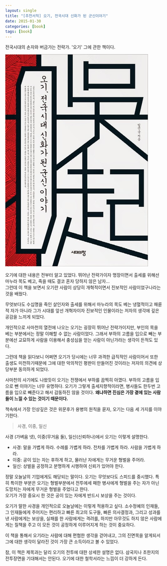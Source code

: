 ```yaml
---
layout: single
title: "[추천서적] 오기, 전국시대 신화가 된 군신이야기"
date: 2015-01-30
categories: [book]
tags: [book]
---
```


전국시대의 손자와 버금가는 전략가. '오기' 그에 관한 책이다.

![ogi](/assets/images/ogi.jpg)

오기에 대한 내용은 전부터 알고 있었다. 뛰어난 전략가이자 명장이면서 출세를 위해선 마누라 목도 베고, 죽을 때도 결코 혼자 당하지 않은 남자...  
그런데 이 책을 보면서 오기란 사람이 상당히 개혁적이면서 진보적인 사람이었구나라는 것을 배웠다.

무엇보다도 수십명을 죽인 살인자와 출세를 위해서 마누라의 목도 베는 냉혈적이고 패륜적 자가 아니라
그가 시대를 앞선 개혁자이자 진보적인 인물이라는 저자의 생각에 깊은 공감을 느끼게 되었다.

개인적으로 사마천의 열전에 나오는 오기는 굉장히 뛰어난 전략가이지만, 부인의 목을 베는 부분에서는 정말 이해할 수 없는 사람이었다.
그래서 부하의 고름을 입으로 빼는 부분에선 교묘하게 사람을 이용해서 충성심을 얻는 사람이 아닌가라는 생각이 든적도 있다.

그런데 책을 읽다보니 어쩌면 오기가 당시에는 너무 과격한 급직적인 사람이어서 또한 출생도 미천하기때문에 그에 대한 악의적인 평판이 만들어진 것이라는
저자의 의견에 상당부분 동의하게 되었다.

사마천의 사기에도 나왔듯이 오기는 전쟁에서 부하를 끔찍히 아꼈다. 부하의 고름을 입으로 뺀 이야기는 너무 유명하다. 오기가 그렇게 출세지향적이라면, 병사들도 한두번 고름을 입으로 빼준다고 해서 감동하진 않을 것이다. **왜냐하면 진심은 가장 곁에 있는 사람들이 느낄 수 있는 것이기 때문이다.**

책속에서 가장 인상깊은 것은 위문후가 용병의 원칙을 묻자, 오기는 다음 세 가지를 이야기한다.

> 사경, 이중, 일신

사경 (가벼움 넷), 이중(무거움 둘), 일신(신뢰하나)에서 오기는 이렇게 설명한다.

-   사경: 말을 가볍게 하라. 수례를 가볍게 하라. 전차를 가볍게 하라. 사람을 가볍게 하라.
-   이중: 공이 있는 자는 후하게 하고, 물러난 자에게는 무거운 형벌을 주어라.
-   일신: 상벌을 공정하고 분명하게 시행하여 신뢰가 있어야 한다.

정말 오늘날의 기업에게도 해당되는 말이다. 오기는 무엇보다도 스피드를 중시했다.
특히 특이한 부분은 오기는 형벌부분에서 전투에세 패한 병사에게 형벌을 주는 자가 아닌 도망치는 자에게 무거운 형벌을 주었다고 한다.  
오기가 가장 중요시 한 것은 공이 있는 자에게 반드시 보상을 주는 것이다.

오기가 말한 사경을 개인적으로 오늘날에는 이렇게 적용하고 싶다.
소수정예의 인재들, 그 인재들에게 주어지는 편리하고 빠른 최고의 도구들, 빠른 의사결정과,
그리고 성과를 낸 사람에게는 보상을, 실패를 한 사람에게는 격려를, 하지만 아무것도 하지 않은 사람에게는 질책을 주고 이 모든 것이 공정하게 이루어지게 하는 것이 중요하다.

이 책을 통해서 오기라는 사람에 대해 편협한 생각을 걷어내고, 그의 진면목을 알게되서 그에 대한 생각이 달라진 것이 가장 큰 소득이라고 볼 수 있었다.

참, 이 책은 제목과는 달리 오기의 전투에 대한 상세한 설명은 없다. 삼국지나 초한지의 전투장면을 기대해서는 안된다. 오기에 대한 철학서라는 느낌이 더 강하게 든다.
